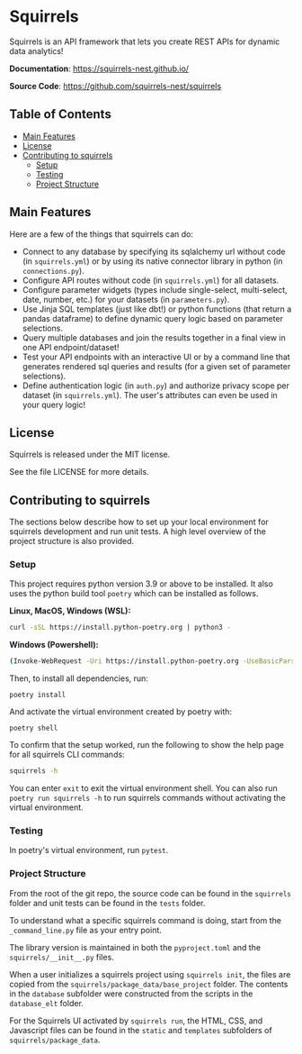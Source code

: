 # Squirrels

Squirrels is an API framework that lets you create REST APIs for dynamic data analytics!

**Documentation**: <a href="https://squirrels-nest.github.io/" target="_blank">https://squirrels-nest.github.io/</a>

**Source Code**: <a href="https://github.com/squirrels-nest/squirrels" target="_blank">https://github.com/squirrels-nest/squirrels</a>

## Table of Contents

- [Main Features](#main-features)
- [License](#license)
- [Contributing to squirrels](#contributing-to-squirrels)
    - [Setup](#setup)
    - [Testing](#testing)
    - [Project Structure](#project-structure)

## Main Features

Here are a few of the things that squirrels can do:

- Connect to any database by specifying its sqlalchemy url without code (in `squirrels.yml`) or by using its native connector library in python (in `connections.py`).
- Configure API routes without code (in `squirrels.yml`) for all datasets.
- Configure parameter widgets (types include single-select, multi-select, date, number, etc.) for your datasets (in `parameters.py`).
- Use Jinja SQL templates (just like dbt!) or python functions (that return a pandas dataframe) to define dynamic query logic based on parameter selections.
- Query multiple databases and join the results together in a final view in one API endpoint/dataset!
- Test your API endpoints with an interactive UI or by a command line that generates rendered sql queries and results (for a given set of parameter selections).
- Define authentication logic (in `auth.py`) and authorize privacy scope per dataset (in `squirrels.yml`). The user's attributes can even be used in your query logic!

## License

Squirrels is released under the MIT license.

See the file LICENSE for more details.

## Contributing to squirrels

The sections below describe how to set up your local environment for squirrels development and run unit tests. A high level overview of the project structure is also provided.

### Setup

This project requires python version 3.9 or above to be installed. It also uses the python build tool `poetry` which can be installed as follows.

**Linux, MacOS, Windows (WSL):**

```bash
curl -sSL https://install.python-poetry.org | python3 -
```

**Windows (Powershell):**

```bash
(Invoke-WebRequest -Uri https://install.python-poetry.org -UseBasicParsing).Content | py -
```

Then, to install all dependencies, run:

```
poetry install
```

And activate the virtual environment created by poetry with:

```
poetry shell
```

To confirm that the setup worked, run the following to show the help page for all squirrels CLI commands:

```bash
squirrels -h
```

You can enter `exit` to exit the virtual environment shell. You can also run `poetry run squirrels -h` to run squirrels commands without activating the virtual environment.

### Testing

In poetry's virtual environment, run `pytest`.

### Project Structure

From the root of the git repo, the source code can be found in the `squirrels` folder and unit tests can be found in the `tests` folder.

To understand what a specific squirrels command is doing, start from the `_command_line.py` file as your entry point.

The library version is maintained in both the `pyproject.toml` and the `squirrels/__init__.py` files.

When a user initializes a squirrels project using `squirrels init`, the files are copied from the `squirrels/package_data/base_project` folder. The contents in the `database` subfolder were constructed from the scripts in the `database_elt` folder.

For the Squirrels UI activated by `squirrels run`, the HTML, CSS, and Javascript files can be found in the `static` and `templates` subfolders of `squirrels/package_data`.
